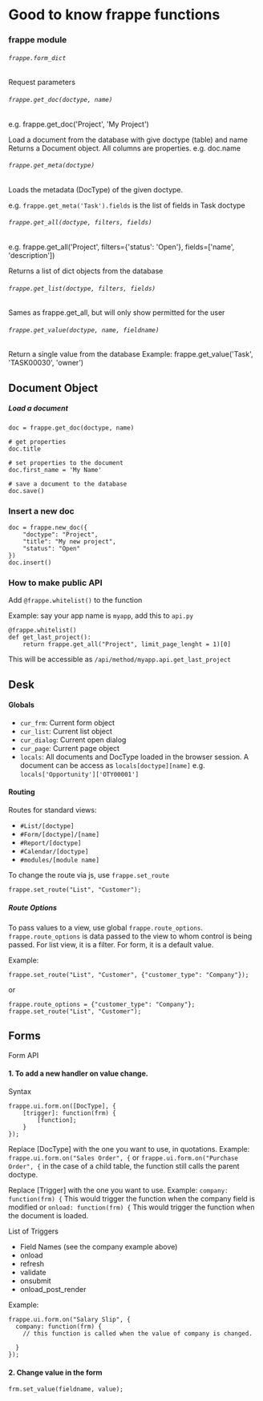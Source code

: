 # Good to know frappe functions

### frappe module

###### `frappe.form_dict`

Request parameters

###### `frappe.get_doc(doctype, name)`

e.g. frappe.get_doc('Project', 'My Project')

Load a document from the database with give doctype (table) and name
Returns a Document object. All columns are properties. e.g. doc.name

###### `frappe.get_meta(doctype)`

Loads the metadata (DocType) of the given doctype.

e.g. `frappe.get_meta('Task').fields` is the list of fields in Task doctype

###### `frappe.get_all(doctype, filters, fields)`

e.g. frappe.get_all('Project', filters={'status': 'Open'}, fields=['name', 'description'])

Returns a list of dict objects from the database

###### `frappe.get_list(doctype, filters, fields)`

Sames as frappe.get_all, but will only show permitted for the user

###### `frappe.get_value(doctype, name, fieldname)`

Return a single value from the database 
Example: frappe.get_value('Task', 'TASK00030', 'owner')

## Document Object

##### Load a document

```
doc = frappe.get_doc(doctype, name)

# get properties
doc.title

# set properties to the document
doc.first_name = 'My Name'

# save a document to the database
doc.save()

```

### Insert a new doc

```
doc = frappe.new_doc({
	"doctype": "Project",
	"title": "My new project",
	"status": "Open"
})
doc.insert()
```

### How to make public API

Add `@frappe.whitelist()` to the function

Example: say your app name is `myapp`, add this to `api.py`

```
@frappe.whitelist()
def get_last_project():
	return frappe.get_all("Project", limit_page_lenght = 1)[0]
```

This will be accessible as `/api/method/myapp.api.get_last_project`

## Desk

#### Globals

- `cur_frm`: Current form object
- `cur_list`: Current list object 
- `cur_dialog`: Current open dialog
- `cur_page`: Current page object
- `locals`: All documents and DocType loaded in the browser session. A document can be access as `locals[doctype][name]` e.g. `locals['Opportunity']['OTY00001']`

#### Routing

Routes for standard views:

- `#List/[doctype]`
- `#Form/[doctype]/[name]`
- `#Report/[doctype]`
- `#Calendar/[doctype]`
- `#modules/[module name]`

To change the route via js, use `frappe.set_route`

```
frappe.set_route("List", "Customer");
```

##### Route Options

To pass values to a view, use global `frappe.route_options`. `frappe.route_options` is data passed to the view to whom control is being passed. For list view, it is a filter. For form, it is a default value.

Example:

```
frappe.set_route("List", "Customer", {"customer_type": "Company"});
```

or

```
frappe.route_options = {"customer_type": "Company"};
frappe.set_route("List", "Customer");
```

## Forms

Form API

#### 1. To add a new handler on value change.
Syntax
```
frappe.ui.form.on([DocType], {
    [trigger]: function(frm) {
        [function];
    }
});
```
Replace [DocType] with the one you want to use, in quotations.  Example:
```frappe.ui.form.on("Sales Order", {```
or
```frappe.ui.form.on("Purchase Order", {```
in the case of a child table, the function still calls the parent doctype.

Replace [Trigger] with the one you want to use. Example:
```company: function(frm) {```
This would trigger the function when the company field is modified
or
```onload: function(frm) {``` This would trigger the function when the document is loaded.

List of Triggers
* Field Names (see the company example above)
* onload
* refresh
* validate
* onsubmit
* onload_post_render

Example:
```
frappe.ui.form.on("Salary Slip", {
  company: function(frm) {
    // this function is called when the value of company is changed.

  }
});
```

#### 2. Change value in the form

```
frm.set_value(fieldname, value);
```